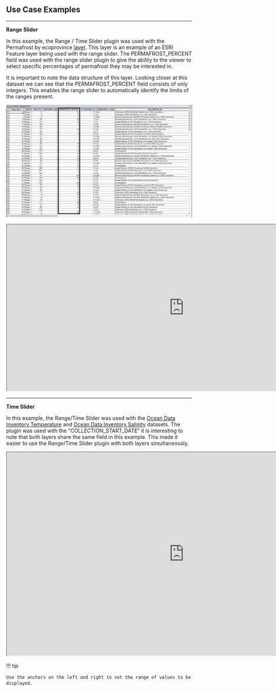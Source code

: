 ## Use Case Examples

---

**Range Slider**

In this example, the Range / Time Slider plugin was used with the Permafrost by ecoprovince [layer](https://gcgeo.gc.ca/geonetwork/metadata/eng/4baa66ad-aa29-4233-a6a8-7f5cbefb5ea8). This layer is an example of an ESRI Feature layer being used with the range slider. The PERMAFROST_PERCENT field was used with the range slider plugin to give the ability to the viewer to select specific percentages of permafrost they may be interested in.

It is important to note the data structure of this layer. Looking closer at this dataset we can see that the PERMAFROST_PERCENT field consists of only integers. This enables the range slider to automatically identify the limits of the ranges present.

![rangeslider1](../imgs/rangeslider1.png)

<iframe width=960px height="450"
        src=https://jolevesq.github.io/contributed-plugins/range-slider/samples/range-slider-index.html?sample=10>
</iframe>

---

**Time Slider**

In this example, the Range/Time Slider was used with the [Ocean Data Inventory Temperature](https://gcgeo.gc.ca/geonetwork/metadata/eng/7da1f04f-49b0-4208-a49e-d0597b1f55c6) and [Ocean Data Inventory Salinity](https://gcgeo.gc.ca/geonetwork/metadata/eng/7da1f04f-49b0-4208-a49e-d0597b1f55c6) datasets. The plugin was used with the “COLLECTION_START_DATE” it is interesting to note that both layers share the same field in this example. This made it easier to use the Range/Time Slider plugin with both layers simultaneously.

<iframe width=960px height="550" allowfullscreen=true
        src=https://jolevesq.github.io/contributed-plugins/range-slider/samples/range-slider-index.html?sample=11>
</iframe>

!!! tip

    Use the anchors on the left and right to set the range of values to be displayed.

